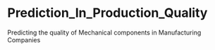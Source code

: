 # Prediction_In_Production_Quality
Predicting the quality of Mechanical components in Manufacturing Companies
